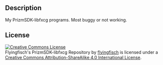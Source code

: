 
Description
-----------

My PrizmSDK-libfxcg programs. Most buggy or not working.

License
-----------

<a rel="license"
href="http://creativecommons.org/licenses/by-sa/4.0/"><img alt="Creative
Commons License" style="border-width:0"
src="https://i.creativecommons.org/l/by-sa/4.0/88x31.png" /></a><br
/><span xmlns:dct="http://purl.org/dc/terms/"
property="dct:title">Flyingfisch's PrizmSDK-libfxcg Repository</span> by
<a xmlns:cc="http://creativecommons.org/ns#"
href="http://github.com/flyingfisch/PrizmSDK-libfxcg-games"
property="cc:attributionName" rel="cc:attributionURL">flyingfisch</a> is
licensed under a <a rel="license"
href="http://creativecommons.org/licenses/by-sa/4.0/">Creative Commons
Attribution-ShareAlike 4.0 International License</a>.
